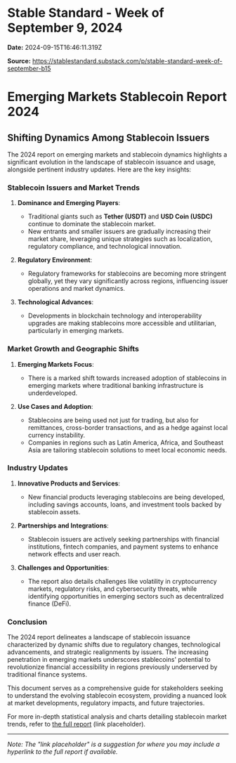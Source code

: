 # Stable Standard - Week of September 9, 2024 

**Date:** 2024-09-15T16:46:11.319Z

**Source:** https://stablestandard.substack.com/p/stable-standard-week-of-september-b15

# Emerging Markets Stablecoin Report 2024

## Shifting Dynamics Among Stablecoin Issuers

The 2024 report on emerging markets and stablecoin dynamics highlights a significant evolution in the landscape of stablecoin issuance and usage, alongside pertinent industry updates. Here are the key insights:

### Stablecoin Issuers and Market Trends

1. **Dominance and Emerging Players**: 
   - Traditional giants such as **Tether (USDT)** and **USD Coin (USDC)** continue to dominate the stablecoin market. 
   - New entrants and smaller issuers are gradually increasing their market share, leveraging unique strategies such as localization, regulatory compliance, and technological innovation.

2. **Regulatory Environment**: 
   - Regulatory frameworks for stablecoins are becoming more stringent globally, yet they vary significantly across regions, influencing issuer operations and market dynamics.

3. **Technological Advances**: 
   - Developments in blockchain technology and interoperability upgrades are making stablecoins more accessible and utilitarian, particularly in emerging markets.

### Market Growth and Geographic Shifts

1. **Emerging Markets Focus**: 
   - There is a marked shift towards increased adoption of stablecoins in emerging markets where traditional banking infrastructure is underdeveloped.

2. **Use Cases and Adoption**: 
   - Stablecoins are being used not just for trading, but also for remittances, cross-border transactions, and as a hedge against local currency instability.
   - Companies in regions such as Latin America, Africa, and Southeast Asia are tailoring stablecoin solutions to meet local economic needs.

### Industry Updates

1. **Innovative Products and Services**: 
   - New financial products leveraging stablecoins are being developed, including savings accounts, loans, and investment tools backed by stablecoin assets.

2. **Partnerships and Integrations**: 
   - Stablecoin issuers are actively seeking partnerships with financial institutions, fintech companies, and payment systems to enhance network effects and user reach.

3. **Challenges and Opportunities**: 
   - The report also details challenges like volatility in cryptocurrency markets, regulatory risks, and cybersecurity threats, while identifying opportunities in emerging sectors such as decentralized finance (DeFi).

### Conclusion

The 2024 report delineates a landscape of stablecoin issuance characterized by dynamic shifts due to regulatory changes, technological advancements, and strategic realignments by issuers. The increasing penetration in emerging markets underscores stablecoins' potential to revolutionize financial accessibility in regions previously underserved by traditional finance systems.

This document serves as a comprehensive guide for stakeholders seeking to understand the evolving stablecoin ecosystem, providing a nuanced look at market developments, regulatory impacts, and future trajectories.

For more in-depth statistical analysis and charts detailing stablecoin market trends, refer to [the full report](#) (link placeholder).

---

*Note: The "link placeholder" is a suggestion for where you may include a hyperlink to the full report if available.*